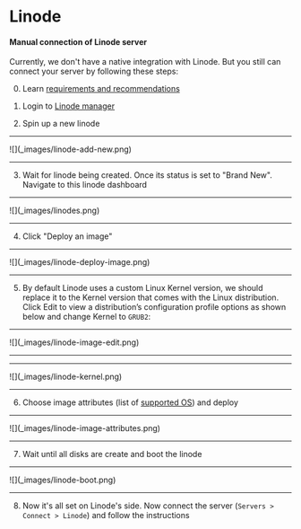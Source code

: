 # Linode

#### Manual connection of Linode server

Currently, we don't have a native integration with Linode. But you still can connect your server by following these steps: 

0. Learn [requirements and recommendations](/servers/connect/README.md) 

1. Login to [Linode manager](https://manager.linode.com) 

2. Spin up a new linode
<hr>![](_images/linode-add-new.png)<hr>

3. Wait for linode being created. Once its status is set to "Brand New". Navigate to this linode dashboard
<hr>![](_images/linodes.png)<hr>

4. Click "Deploy an image"
<hr>![](_images/linode-deploy-image.png)<hr>

5. By default Linode uses a custom Linux Kernel version, we should replace it to the Kernel version that comes with the Linux distribution. Click Edit to view a distribution’s configuration profile options as shown below and change Kernel to `GRUB2`:
<hr>![](_images/linode-image-edit.png)<hr>
<hr>![](_images/linode-kernel.png)<hr>

6. Choose image attributes (list of [supported OS](/servers/supported-os.md)) and deploy
<hr>![](_images/linode-image-attributes.png)<hr>

7. Wait until all disks are create and boot the linode
<hr>![](_images/linode-boot.png)<hr>

8. Now it's all set on Linode's side. Now connect the server (`Servers > Connect > Linode`) and follow the instructions